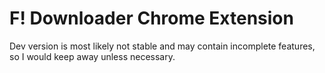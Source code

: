 F! Downloader Chrome Extension
==========
Dev version is most likely not stable and may contain incomplete features, so I would keep away unless necessary.
